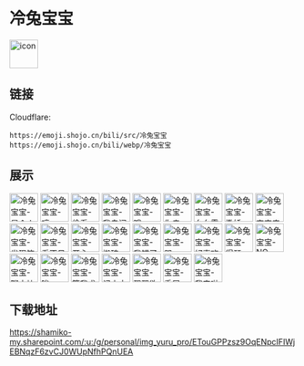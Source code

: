 # 冷兔宝宝
<img src="https://emoji.shojo.cn/bili/src/冷兔宝宝/icon.png" width="50" height="50" alt="icon">

## 链接
Cloudflare:
```
https://emoji.shojo.cn/bili/src/冷兔宝宝
https://emoji.shojo.cn/bili/webp/冷兔宝宝
```
## 展示
<img src="https://emoji.shojo.cn/bili/src/冷兔宝宝/冷兔宝宝-是个人才.png" width="50" height="50" alt="冷兔宝宝-是个人才">
<img src="https://emoji.shojo.cn/bili/src/冷兔宝宝/冷兔宝宝-哼.png" width="50" height="50" alt="冷兔宝宝-哼">
<img src="https://emoji.shojo.cn/bili/src/冷兔宝宝/冷兔宝宝-偷看.png" width="50" height="50" alt="冷兔宝宝-偷看">
<img src="https://emoji.shojo.cn/bili/src/冷兔宝宝/冷兔宝宝-我自闭了.png" width="50" height="50" alt="冷兔宝宝-我自闭了">
<img src="https://emoji.shojo.cn/bili/src/冷兔宝宝/冷兔宝宝-哦.png" width="50" height="50" alt="冷兔宝宝-哦">
<img src="https://emoji.shojo.cn/bili/src/冷兔宝宝/冷兔宝宝-你走.png" width="50" height="50" alt="冷兔宝宝-你走">
<img src="https://emoji.shojo.cn/bili/src/冷兔宝宝/冷兔宝宝-幺幺零吗.png" width="50" height="50" alt="冷兔宝宝-幺幺零吗">
<img src="https://emoji.shojo.cn/bili/src/冷兔宝宝/冷兔宝宝-撒娇.png" width="50" height="50" alt="冷兔宝宝-撒娇">
<img src="https://emoji.shojo.cn/bili/src/冷兔宝宝/冷兔宝宝-宝宝来咯.png" width="50" height="50" alt="冷兔宝宝-宝宝来咯">
<img src="https://emoji.shojo.cn/bili/src/冷兔宝宝/冷兔宝宝-发现笨蛋.png" width="50" height="50" alt="冷兔宝宝-发现笨蛋">
<img src="https://emoji.shojo.cn/bili/src/冷兔宝宝/冷兔宝宝-看不见我.png" width="50" height="50" alt="冷兔宝宝-看不见我">
<img src="https://emoji.shojo.cn/bili/src/冷兔宝宝/冷兔宝宝-开心.png" width="50" height="50" alt="冷兔宝宝-开心">
<img src="https://emoji.shojo.cn/bili/src/冷兔宝宝/冷兔宝宝-搬砖.png" width="50" height="50" alt="冷兔宝宝-搬砖">
<img src="https://emoji.shojo.cn/bili/src/冷兔宝宝/冷兔宝宝-我错了.png" width="50" height="50" alt="冷兔宝宝-我错了">
<img src="https://emoji.shojo.cn/bili/src/冷兔宝宝/冷兔宝宝-哭.png" width="50" height="50" alt="冷兔宝宝-哭">
<img src="https://emoji.shojo.cn/bili/src/冷兔宝宝/冷兔宝宝-好喜欢.png" width="50" height="50" alt="冷兔宝宝-好喜欢">
<img src="https://emoji.shojo.cn/bili/src/冷兔宝宝/冷兔宝宝-得瑟.png" width="50" height="50" alt="冷兔宝宝-得瑟">
<img src="https://emoji.shojo.cn/bili/src/冷兔宝宝/冷兔宝宝-NO.png" width="50" height="50" alt="冷兔宝宝-NO">
<img src="https://emoji.shojo.cn/bili/src/冷兔宝宝/冷兔宝宝-聊十块钱.png" width="50" height="50" alt="冷兔宝宝-聊十块钱">
<img src="https://emoji.shojo.cn/bili/src/冷兔宝宝/冷兔宝宝-唉.png" width="50" height="50" alt="冷兔宝宝-唉">
<img src="https://emoji.shojo.cn/bili/src/冷兔宝宝/冷兔宝宝-算我求你.png" width="50" height="50" alt="冷兔宝宝-算我求你">
<img src="https://emoji.shojo.cn/bili/src/冷兔宝宝/冷兔宝宝-记小本本.png" width="50" height="50" alt="冷兔宝宝-记小本本">
<img src="https://emoji.shojo.cn/bili/src/冷兔宝宝/冷兔宝宝-飘飘欲仙.png" width="50" height="50" alt="冷兔宝宝-飘飘欲仙">
<img src="https://emoji.shojo.cn/bili/src/冷兔宝宝/冷兔宝宝-委屈.png" width="50" height="50" alt="冷兔宝宝-委屈">
<img src="https://emoji.shojo.cn/bili/src/冷兔宝宝/冷兔宝宝-我来啦.png" width="50" height="50" alt="冷兔宝宝-我来啦">

## 下载地址

https://shamiko-my.sharepoint.com/:u:/g/personal/img_yuru_pro/ETouGPPzsz9OqENpcIFIWjEBNqzF6zvCJ0WUpNfhPQnUEA